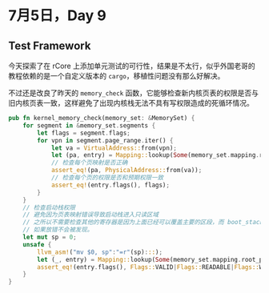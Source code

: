 # 7月5日，Day 9

## Test Framework

今天探索了在 rCore 上添加单元测试的可行性，结果是不太行，似乎外国老哥的教程依赖的是一个自定义版本的 `cargo`，移植性问题没有那么好解决。

不过还是改良了昨天的 `memory_check` 函数，它能够检查新内核页表的权限是否与旧内核页表一致，这样避免了出现内核栈无法不具有写权限造成的死循环情况。

```Rust
pub fn kernel_memory_check(memory_set: &MemorySet) {
    for segment in &memory_set.segments {
        let flags = segment.flags;
        for vpn in segment.page_range.iter() {
            let va = VirtualAddress::from(vpn);
            let (pa, entry) = Mapping::lookup(Some(memory_set.mapping.root_ppn.0), va).unwrap();
            // 检查每个页映射是否正确
            assert_eq!(pa, PhysicalAddress::from(va));
            // 检查每个页的权限是否和预期权限一致
            assert_eq!(entry.flags(), flags);
        }
    }
    // 检查启动栈权限
    // 避免因为页表映射错误导致启动栈进入只读区域
    // 之所以不需要检查其他的寄存器是因为上面已经可以覆盖主要的区段，而 boot_stack 区段是在 .bss 区段内，
    // 如果放错不会被发现。
    let mut sp = 0;
    unsafe {
        llvm_asm!("mv $0, sp":"=r"(sp):::);
        let (_, entry) = Mapping::lookup(Some(memory_set.mapping.root_ppn.0), VirtualAddress(sp)).unwrap();
        assert_eq!(entry.flags(), Flags::VALID|Flags::READABLE|Flags::WRITABLE);
    }
}
```

